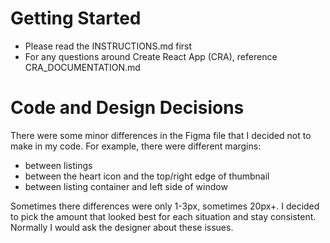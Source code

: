 # Getting Started

- Please read the INSTRUCTIONS.md first
- For any questions around Create React App (CRA), reference
  CRA_DOCUMENTATION.md

# Code and Design Decisions

There were some minor differences in the Figma file that I decided not to make in my code. For example, there were different margins:
- between listings
- between the heart icon and the top/right edge of thumbnail
- between listing container and left side of window

Sometimes there differences were only 1-3px, sometimes 20px+. I decided to pick the amount that looked best for each situation and stay consistent. Normally I would ask the designer about these issues.
